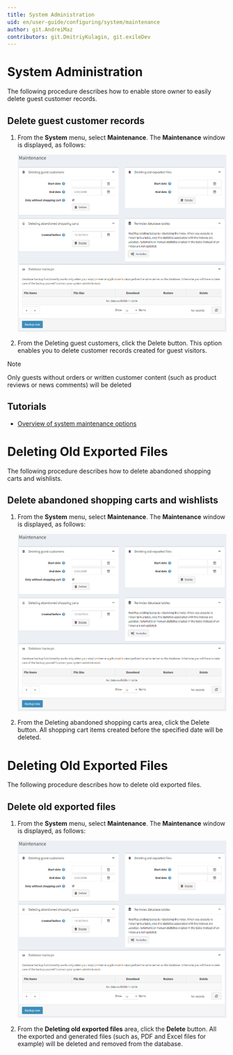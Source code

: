 ```yaml
---
title: System Administration
uid: en/user-guide/configuring/system/maintenance
author: git.AndreiMaz
contributors: git.DmitriyKulagin, git.exileDev
---
```


# System Administration

The following procedure describes how to enable store owner to easily delete guest customer records.

## Delete guest customer records

1. From the **System** menu, select **Maintenance**. The **Maintenance** window is displayed, as follows:

    ![Maintenance](_static/deleting-guests/deleting-guests.png)

1. From the Deleting guest customers, click the Delete button. This option enables you to delete customer records created for guest visitors.

> [!NOTE]
> 
> Only guests without orders or written customer content (such as product reviews or news comments) will be deleted

## Tutorials

- [Overview of system maintenance options](https://www.youtube.com/watch?v=CNgTJZoWHTA)







# Deleting Old Exported Files

The following procedure describes how to delete abandoned shopping carts and wishlists.

## Delete abandoned shopping carts and wishlists

1. From the **System** menu, select **Maintenance**. The **Maintenance** window is displayed, as follows:

    ![Maintenance](_static/deleting-abandoned-shopping-carts/deleting-abandoned-shopping-carts.png)
1. From the Deleting abandoned shopping carts area, click the Delete button. All shopping cart items created before the specified date will be deleted.






# Deleting Old Exported Files

The following procedure describes how to delete old exported files.

## Delete old exported files

1. From the **System** menu, select **Maintenance**. The **Maintenance** window is displayed, as follows:

    ![Maintenance](_static/deleting-old-exported-files/deleting-old-exported-files.png)
1. From the **Deleting old exported files** area, click the **Delete** button. All the exported and generated files (such as, PDF and Excel files for example) will be deleted and removed from the database.
